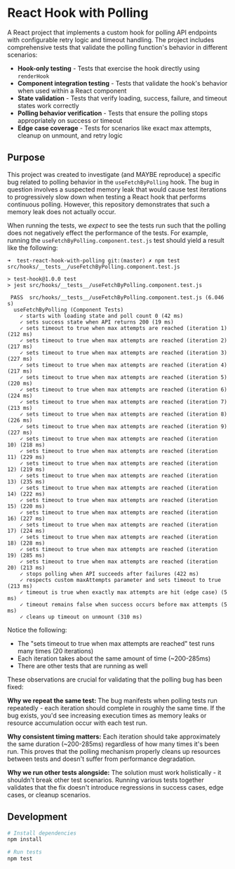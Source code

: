 # React Hook with Polling

A React project that implements a custom hook for polling API endpoints with configurable retry logic and timeout handling. The project includes comprehensive tests that validate the polling function's behavior in different scenarios:

- **Hook-only testing** - Tests that exercise the hook directly using `renderHook`
- **Component integration testing** - Tests that validate the hook's behavior when used within a React component
- **State validation** - Tests that verify loading, success, failure, and timeout states work correctly
- **Polling behavior verification** - Tests that ensure the polling stops appropriately on success or timeout
- **Edge case coverage** - Tests for scenarios like exact max attempts, cleanup on unmount, and retry logic

## Purpose

This project was created to investigate (and MAYBE reproduce) a specific bug related to polling behavior in the `useFetchByPolling` hook. The bug in question involves a suspected memory leak that would cause test iterations to progressively slow down when testing a React hook that performs continuous polling. However, this repository demonstrates that such a memory leak does not actually occur.

When running the tests, we _expect_ to see the tests run such that the polling does not negatively effect the performance of the tests. For example, running the `useFetchByPolling.component.test.js` test should yield a result like the following:

```
➜  test-react-hook-with-polling git:(master) ✗ npm test src/hooks/__tests__/useFetchByPolling.component.test.js

> test-hook@1.0.0 test
> jest src/hooks/__tests__/useFetchByPolling.component.test.js

 PASS  src/hooks/__tests__/useFetchByPolling.component.test.js (6.046 s)
  useFetchByPolling (Component Tests)
    ✓ starts with loading state and poll count 0 (42 ms)
    ✓ sets success state when API returns 200 (19 ms)
    ✓ sets timeout to true when max attempts are reached (iteration 1) (212 ms)
    ✓ sets timeout to true when max attempts are reached (iteration 2) (217 ms)
    ✓ sets timeout to true when max attempts are reached (iteration 3) (227 ms)
    ✓ sets timeout to true when max attempts are reached (iteration 4) (217 ms)
    ✓ sets timeout to true when max attempts are reached (iteration 5) (220 ms)
    ✓ sets timeout to true when max attempts are reached (iteration 6) (224 ms)
    ✓ sets timeout to true when max attempts are reached (iteration 7) (213 ms)
    ✓ sets timeout to true when max attempts are reached (iteration 8) (226 ms)
    ✓ sets timeout to true when max attempts are reached (iteration 9) (227 ms)
    ✓ sets timeout to true when max attempts are reached (iteration 10) (218 ms)
    ✓ sets timeout to true when max attempts are reached (iteration 11) (229 ms)
    ✓ sets timeout to true when max attempts are reached (iteration 12) (219 ms)
    ✓ sets timeout to true when max attempts are reached (iteration 13) (235 ms)
    ✓ sets timeout to true when max attempts are reached (iteration 14) (222 ms)
    ✓ sets timeout to true when max attempts are reached (iteration 15) (220 ms)
    ✓ sets timeout to true when max attempts are reached (iteration 16) (227 ms)
    ✓ sets timeout to true when max attempts are reached (iteration 17) (224 ms)
    ✓ sets timeout to true when max attempts are reached (iteration 18) (228 ms)
    ✓ sets timeout to true when max attempts are reached (iteration 19) (285 ms)
    ✓ sets timeout to true when max attempts are reached (iteration 20) (213 ms)
    ✓ stops polling when API succeeds after failures (422 ms)
    ✓ respects custom maxAttempts parameter and sets timeout to true (213 ms)
    ✓ timeout is true when exactly max attempts are hit (edge case) (5 ms)
    ✓ timeout remains false when success occurs before max attempts (5 ms)
    ✓ cleans up timeout on unmount (310 ms)
```

Notice the following:

- The "sets timeout to true when max attempts are reached" test runs many times (20 iterations)
- Each iteration takes about the same amount of time (~200-285ms)
- There are other tests that are running as well

These observations are crucial for validating that the polling bug has been fixed:

**Why we repeat the same test:** The bug manifests when polling tests run repeatedly - each iteration should complete in roughly the same time. If the bug exists, you'd see increasing execution times as memory leaks or resource accumulation occur with each test run.

**Why consistent timing matters:** Each iteration should take approximately the same duration (~200-285ms) regardless of how many times it's been run. This proves that the polling mechanism properly cleans up resources between tests and doesn't suffer from performance degradation.

**Why we run other tests alongside:** The solution must work holistically - it shouldn't break other test scenarios. Running various tests together validates that the fix doesn't introduce regressions in success cases, edge cases, or cleanup scenarios.

## Development

```bash
# Install dependencies
npm install

# Run tests
npm test
``` 